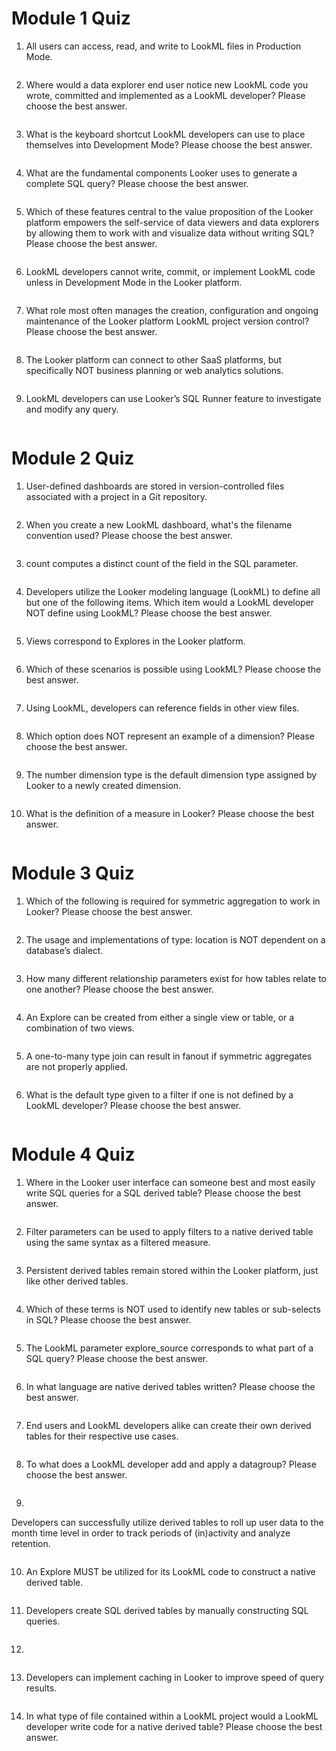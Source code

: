 # Module 1 Quiz

1. All users can access, read, and write to LookML files in Production Mode.
```bash

```

2. Where would a data explorer end user notice new LookML code you wrote, committed and implemented as a LookML developer? Please choose the best answer.
```bash

```

3. What is the keyboard shortcut LookML developers can use to place themselves into Development Mode? Please choose the best answer.
```bash

```

4. What are the fundamental components Looker uses to generate a complete SQL query? Please choose the best answer.
```bash

```

5. Which of these features central to the value proposition of the Looker platform empowers the self-service of data viewers and data explorers by allowing them to work with and visualize data without writing SQL? Please choose the best answer.
```bash

```

6. LookML developers cannot write, commit, or implement LookML code unless in Development Mode in the Looker platform.
```bash

```

7. What role most often manages the creation, configuration and ongoing maintenance of the Looker platform LookML project version control? Please choose the best answer.
```bash

```

8. The Looker platform can connect to other SaaS platforms, but specifically NOT business planning or web analytics solutions.
```bash

```

9. LookML developers can use Looker’s SQL Runner feature to investigate and modify any query.
```bash

```

# Module 2 Quiz

1. User-defined dashboards are stored in version-controlled files associated with a project in a Git repository.
```bash

```

2. When you create a new LookML dashboard, what's the filename convention used? Please choose the best answer.
```bash

```

3. count computes a distinct count of the field in the SQL parameter.
```bash

```

4. Developers utilize the Looker modeling language (LookML) to define all but one of the following items. Which item would a LookML developer NOT define using LookML? Please choose the best answer.
```bash

```

5. Views correspond to Explores in the Looker platform.
```bash

```

6. Which of these scenarios is possible using LookML? Please choose the best answer.
```bash

```

7. Using LookML, developers can reference fields in other view files.
```bash

```

8. Which option does NOT represent an example of a dimension? Please choose the best answer.
```bash

```

9. The number dimension type is the default dimension type assigned by Looker to a newly created dimension.
```bash

```

10. What is the definition of a measure in Looker? Please choose the best answer.
```bash

```

# Module 3 Quiz

1. Which of the following is required for symmetric aggregation to work in Looker? Please choose the best answer.
```bash

```

2. The usage and implementations of type: location is NOT dependent on a database’s dialect.
```bash

```

3. How many different relationship parameters exist for how tables relate to one another? Please choose the best answer.
```bash

```

4. An Explore can be created from either a single view or table, or a combination of two views.
```bash

```

5. A one-to-many type join can result in fanout if symmetric aggregates are not properly applied.
```bash

```

6. What is the default type given to a filter if one is not defined by a LookML developer? Please choose the best answer.
```bash

```

# Module 4 Quiz

1. Where in the Looker user interface can someone best and most easily write SQL queries for a SQL derived table? Please choose the best answer.
```bash

```

2. Filter parameters can be used to apply filters to a native derived table using the same syntax as a filtered measure.
```bash

```

3.  Persistent derived tables remain stored within the Looker platform, just like other derived tables.
```bash

```

4. Which of these terms is NOT used to identify new tables or sub-selects in SQL? Please choose the best answer.
```bash

```

5. The LookML parameter explore_source corresponds to what part of a SQL query? Please choose the best answer.
```bash

```

6. In what language are native derived tables written? Please choose the best answer.
```bash

```

7. End users and LookML developers alike can create their own derived tables for their respective use cases.
```bash

```

8. To what does a LookML developer add and apply a datagroup? Please choose the best answer.
```bash

```

9. 

Developers can successfully utilize derived tables to roll up user data to the month time level in order to track periods of (in)activity and analyze retention.
```bash

```  

10. An Explore MUST be utilized for its LookML code to construct a native derived table.
```bash

```

11. Developers create SQL derived tables by manually constructing SQL queries.
```bash

```

12. 
```bash

```

13. Developers can implement caching in Looker to improve speed of query results.
```bash

```

14. In what type of file contained within a LookML project would a LookML developer write code for a native derived table? Please choose the best answer.
```bash

```